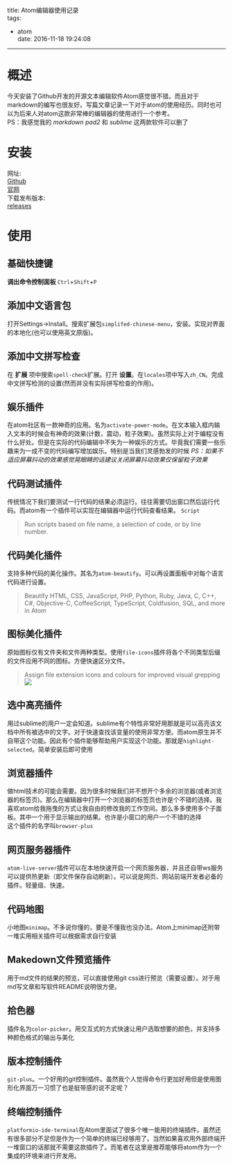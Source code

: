 title: Atom编辑器使用记录  
tags:
  - atom  
date: 2016-11-18 19:24:08
---

# 概述

今天安装了Github开发的开源文本编辑软件Atom感觉很不错。而且对于markdown的编写也很友好。写篇文章记录一下对于atom的使用经历。同时也可以为后来人对atom这款非常棒的编辑器的使用进行一个参考。  
PS：我感觉我的 _markdown pad2_ 和 _sublime_ 这两款软件可以删了

# 安装

网址:  
[Github](https://github.com/atom/atom)  
[官网](https://atom.io/)  
下载发布版本:  
[releases](https://github.com/atom/atom/releases)  

# 使用

## 基础快捷键

**调出命令控制面板** `Ctrl`+`Shift`+`P`

## 添加中文语言包

打开Settings->Install。搜索扩展包`simplifed-chinese-menu`，安装。实现对界面的本地化(也可以使用英文原版)。

## 添加中文拼写检查

在 **扩展** 项中搜索`spell-check`扩展。打开 **设置**。在`locales`项中写入`zh_CN`。完成中文拼写检测的设置(然而并没有实际拼写检查的作用)。

## 娱乐插件

在atom社区有一款神奇的应用。名为`activate-power-mode`。在文本输入框内输入文本的时候会有神奇的效果(计数，震动，粒子效果)。虽然实际上对于编程没有什么好处。但是在实际的代码编辑中不失为一种娱乐的方式。毕竟我们需要一些乐趣来为一成不变的代码编写增加娱乐。特别是当我们灵感勃发的时候
*PS：如果不适应屏幕抖动的效果感觉晃眼睛的话建议关闭屏幕抖动效果仅保留粒子效果*

## 代码测试插件

传统情况下我们要测试一行代码的结果必须运行。往往需要切出窗口然后运行代码。而atom有一个插件可以实现在编辑器中运行代码查看结果。 `Script`

> Run scripts based on file name, a selection of code, or by line number.

## 代码美化插件

支持多种代码的美化操作。其名为`atom-beautify`。可以再设置面板中对每个语言代码进行设置。

> Beautify HTML, CSS, JavaScript, PHP, Python, Ruby, Java, C, C++, C#, Objective-C, CoffeeScript, TypeScript, Coldfusion, SQL, and more in Atom

## 图标美化插件

原始图标仅有文件夹和文件两种类型。使用`file-icons`插件将各个不同类型后缀的文件应用不同的图标。方便快速区分文件。

> Assign file extension icons and colours for improved visual grepping  
![](https://i.github-camo.com/7c2229cb27f3dd0e944e1ad95d65a6f03da9b316/68747470733a2f2f7261772e67697468756275736572636f6e74656e742e636f6d2f44616e42726f6f6b65722f66696c652d69636f6e732f6d61737465722f707265766965772e706e67)

## 选中高亮插件

用过sublime的用户一定会知道。sublime有个特性非常好用那就是可以高亮该文档中所有被选中的文字。对于快速查找该变量的使用非常方便。而atom原生并不自带这个功能。因此有个插件能够帮助用户实现这个功能。那就是`highlight-selected`。简单安装后即可使用

## 浏览器插件
做html技术的可能会需要。因为很多时候我们并不想开个多余的浏览器(或者浏览器的标签页)。那么在编辑器中打开一个浏览器的标签页也许是个不错的选择。我喜欢atom给我拖曳的方式让我自由的修改我的工作空间。那么多多使用多个子面板。其中一个用于显示输出的结果。也许是小窗口的用户一个不错的选择  
这个插件的名字叫`browser-plus`

## 网页服务器插件
`atom-live-server`插件可以在本地快速开启一个网页服务器，并且还自带ws服务可以提供热更新（即文件保存自动刷新）。可以说是网页、网站前端开发者必备的插件。轻量级、快速。

## 代码地图
小地图`minimap`。不多说你懂的，要是不懂我也没办法。Atom上minimap还附带一堆实用相关插件可以根据需求自行安装

## Makedown文件预览插件
用于md文件的结果的预览，可以直接使用git css进行预览（需要设置）。对于用md写文章和写软件README说明很方便。

## 拾色器
插件名为`color-picker`。用交互式的方式快速让用户选取想要的颜色，并支持多种颜色格式的输出与美化

## 版本控制插件
`git-plus`。一个好用的git控制插件。虽然我个人觉得命令行更加好用但是使用图形化界面万一习惯了也是挺带感的说不定呢？

## 终端控制插件
`platformio-ide-terminal`在Atom里面试了很多个唯一能用的终端插件。虽然还有很多部分不足但是作为一个简单的终端已经够用了。当然如果喜欢用外部终端开一堆窗口的话那就不需要这款插件了。而笔者在这里是推荐能够将atom作为一个集成的环境来进行开发用。
